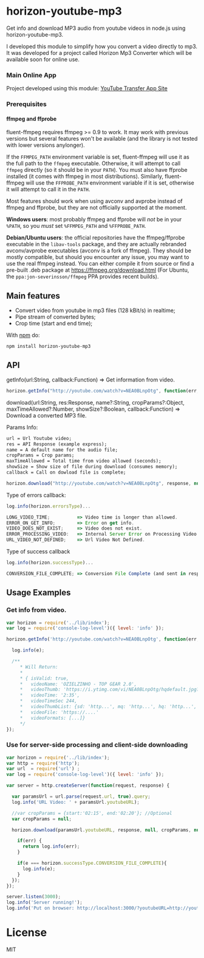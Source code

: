 # horizon-youtube-mp3

Get info and download MP3 audio from youtube videos in node.js using horizon-youtube-mp3.

I developed this module to simplify how you convert a video directly to mp3. It was developed for a project called Horizon Mp3 Converter which will be available soon for online use.

### Main Online App

Project developed using this module:
[YouTube Transfer App Site](http://www.youtubetransfer.com/)

### Prerequisites

#### ffmpeg and ffprobe

fluent-ffmpeg requires ffmpeg >= 0.9 to work.  It may work with previous versions but several features won't be available (and the library is not tested with lower versions anylonger).

If the `FFMPEG_PATH` environment variable is set, fluent-ffmpeg will use it as the full path to the `ffmpeg` executable.  Otherwise, it will attempt to call `ffmpeg` directly (so it should be in your `PATH`).  You must also have ffprobe installed (it comes with ffmpeg in most distributions).  Similarly, fluent-ffmpeg will use the `FFPROBE_PATH` environment variable if it is set, otherwise it will attempt to call it in the `PATH`.

Most features should work when using avconv and avprobe instead of ffmpeg and ffprobe, but they are not officially supported at the moment.

**Windows users**: most probably ffmpeg and ffprobe will _not_ be in your `%PATH`, so you _must_ set `%FFMPEG_PATH` and `%FFPROBE_PATH`.

**Debian/Ubuntu users**: the official repositories have the ffmpeg/ffprobe executable in the `libav-tools` package, and they are actually rebranded avconv/avprobe executables (avconv is a fork of ffmpeg).  They should be mostly compatible, but should you encounter any issue, you may want to use the real ffmpeg instead.  You can either compile it from source or find a pre-built .deb package at https://ffmpeg.org/download.html (For Ubuntu, the `ppa:jon-severinsson/ffmpeg` PPA provides recent builds).

## Main features

- Convert video from youtube in mp3 files (128 kBit/s) in realtime;
- Pipe stream of converted bytes;
- Crop time (start and end time);

With [npm](https://www.npmjs.com/) do:

```
npm install horizon-youtube-mp3
```

## API

getInfo(url:String, callback:Function) => Get information from video.
``` js
horizon.getInfo("http://youtube.com/watch?v=NEA0BLnpOtg", function(err, data){...});
```

download(url:String, res:Response, name?:String, cropParams?:Object, maxTimeAllowed?:Number, showSize?:Boolean, callback:Function) => Download a converted MP3 file.

Params Info:
``` txt
url = Url Youtube video;
res = API Response (example express);
name = A default name for the audio file;
cropParams = Crop params;
maxTimeAllowed = Total time from video allowed (seconds);
showSize = Show size of file during download (consumes memory);
callback = Call on dowload file is complete;
```

``` js
horizon.download("http://youtube.com/watch?v=NEA0BLnpOtg", response, null, {start:'02:15', end:'02:20'}, null, false, function(err, result){//On Conversion Complete});
```

Type of errors callback:
``` js
log.info(horizon.errorsType)...

LONG_VIDEO_TIME;          => Video time is longer than allowed.
ERROR_ON_GET_INFO;        => Error on get info.
VIDEO_DOES_NOT_EXIST;     => Video does not exist.
ERROR_PROCESSING_VIDEO:   => Internal Server Error on Processing Video.
URL_VIDEO_NOT_DEFINED;    => Url Video Not Defined.
```

Type of success callback
``` js
log.info(horizon.successType)...

CONVERSION_FILE_COMPLETE; => Conversion File Complete (and sent in response)
```

## Usage Examples
### Get info from video.

``` js
var horizon = require('../lib/index');
var log = require('console-log-level')({ level: 'info' });

horizon.getInfo('http://youtube.com/watch?v=NEA0BLnpOtg', function(err, e){

  log.info(e);

  /**
     * Will Return:
     *
     * { isValid: true,
     *   videoName: 'OZIELZINHO - TOP GEAR 2.0',
     *   videoThumb: 'https://i.ytimg.com/vi/NEA0BLnpOtg/hqdefault.jpg?custom=true&w=320&h=180&stc=true&jpg444=true&jpgq=90&sp=68&sigh=FoGsoudXCGPU-Fb6epRh1eIzVDs',
     *   videoTime: '2:35',
     *   videoTimeSec 244,
     *   videoThumbList: {sd: 'http...', mq: 'http...', hq: 'http...', hd: 'http...'},
     *   videoFile: 'https://....'
     *   videoFormats: [...]}
     */
});
```

### Use for server-side processing and client-side downloading

``` js
var horizon = require('../lib/index');
var http = require('http');
var url  = require('url') ;
var log = require('console-log-level')({ level: 'info' });

var server = http.createServer(function(request, response) {

  var paramsUrl = url.parse(request.url, true).query;
  log.info('URL Video: ' + paramsUrl.youtubeURL);

  //var cropParams = {start:'02:15', end:'02:20'}; //Optional
  var cropParams = null;

  horizon.download(paramsUrl.youtubeURL, response, null, cropParams, null, false, function(err, e){

    if(err) {
      return log.info(err);
    }

    if(e === horizon.successType.CONVERSION_FILE_COMPLETE){
      log.info(e);
    }
  });
});

server.listen(3000);
log.info('Server running!');
log.info('Put on browser: http://localhost:3000/?youtubeURL=http://youtube.com/watch?v=NEA0BLnpOtg');
```

# License
MIT
